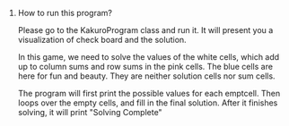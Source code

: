1. How to run this program?

   Please go to the KakuroProgram class and run it. It will present you a visualization of check board and the solution.


   In this game, we need to solve the values of the white cells, which add up to column sums and row sums in the pink cells.
   The blue cells are here for fun and beauty. They are neither solution cells nor sum cells.

   The program will first print the possible values for each emptcell. Then loops over the empty cells, and fill in the
   final solution. After it finishes solving, it will print "Solving Complete"